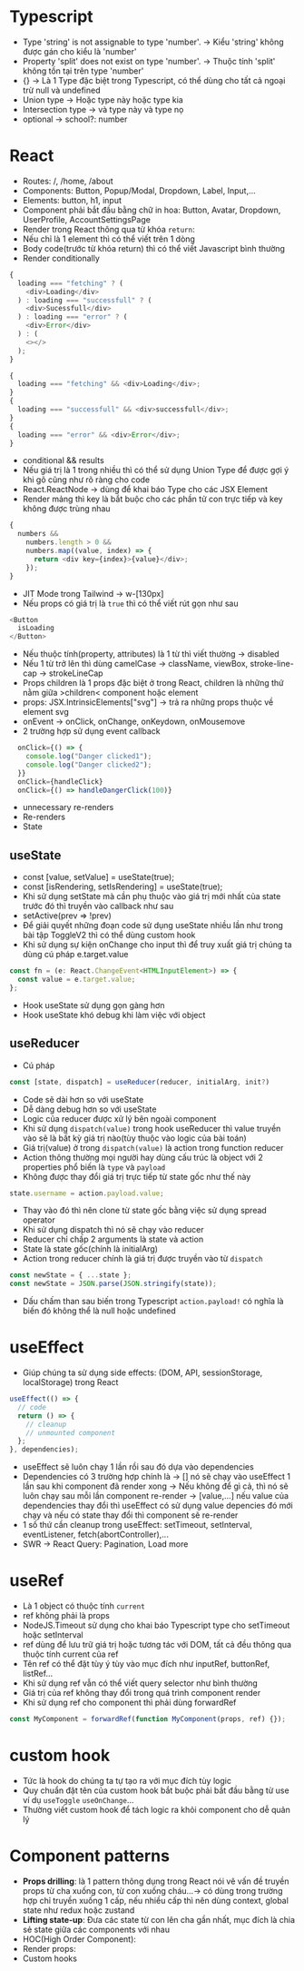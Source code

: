 # Typescript

- Type 'string' is not assignable to type 'number'. -> Kiểu 'string' không được gán cho kiểu là 'number'
- Property 'split' does not exist on type 'number'. -> Thuộc tính 'split' không tồn tại trên type 'number'
- {} -> Là 1 Type đặc biệt trong Typescript, có thể dùng cho tất cả ngoại trừ null và undefined
- Union type -> Hoặc type này hoặc type kia
- Intersection type -> và type này và type nọ
- optional -> school?: number

# React

- Routes: /, /home, /about
- Components: Button, Popup/Modal, Dropdown, Label, Input,...
- Elements: button, h1, input
- Component phải bắt đầu bằng chữ in hoa: Button, Avatar, Dropdown, UserProfile, AccountSettingsPage
- Render trong React thông qua từ khóa `return`:
- Nếu chỉ là 1 element thì có thể viết trên 1 dòng
- Body code(trước từ khóa return) thì có thể viết Javascript bình thường
- Render conditionally

```js
{
  loading === "fetching" ? (
    <div>Loading</div>
  ) : loading === "successfull" ? (
    <div>Sucessfull</div>
  ) : loading === "error" ? (
    <div>Error</div>
  ) : (
    <></>
  );
}
```

```js
{
  loading === "fetching" && <div>Loading</div>;
}
{
  loading === "successfull" && <div>successfull</div>;
}
{
  loading === "error" && <div>Error</div>;
}
```

- conditional && results
- Nếu giá trị là 1 trong nhiều thì có thể sử dụng Union Type để được gợi ý khi gõ cũng như rõ ràng cho code
- React.ReactNode -> dùng để khai báo Type cho các JSX Element
- Render mảng thì key là bắt buộc cho các phần tử con trực tiếp và key không được trùng nhau

```js
{
  numbers &&
    numbers.length > 0 &&
    numbers.map((value, index) => {
      return <div key={index}>{value}</div>;
    });
}
```

- JIT Mode trong Tailwind -> w-[130px]
- Nếu props có giá trị là `true` thì có thể viết rút gọn như sau

```js
<Button
  isLoading
</Button>
```

- Nếu thuộc tính(property, attributes) là 1 từ thì viết thường -> disabled
- Nếu 1 từ trở lên thì dùng camelCase -> className, viewBox, stroke-line-cap -> strokeLineCap
- Props children là 1 props đặc biệt ở trong React, children là những thứ nằm giữa >children< component hoặc element
- props: JSX.IntrinsicElements["svg"] -> trả ra những props thuộc về element svg
- onEvent -> onClick, onChange, onKeydown, onMousemove
- 2 trường hợp sử dụng event callback

```js
  onClick={() => {
    console.log("Danger clicked1");
    console.log("Danger clicked2");
  }}
  onClick={handleClick}
  onClick={() => handleDangerClick(100)}

```

- unnecessary re-renders
- Re-renders
- State

## useState

- const [value, setValue] = useState(true);
- const [isRendering, setIsRendering] = useState(true);
- Khi sử dụng setState mà cần phụ thuộc vào giá trị mới nhất của state trước đó thì truyền vào callback như sau
- setActive(prev => !prev)
- Để giải quyết những đoạn code sử dụng useState nhiều lần như trong bài tập ToggleV2 thì có thể dùng custom hook
- Khi sử dụng sự kiện onChange cho input thì để truy xuất giá trị chúng ta dùng cú pháp e.target.value

```typescript
const fn = (e: React.ChangeEvent<HTMLInputElement>) => {
  const value = e.target.value;
};
```

- Hook useState sử dụng gọn gàng hơn
- Hook useState khó debug khi làm việc với object

## useReducer

- Cú pháp

```typescript
const [state, dispatch] = useReducer(reducer, initialArg, init?)
```

- Code sẽ dài hơn so với useState
- Dễ dàng debug hơn so với useState
- Logic của reducer được xử lý bên ngoài component
- Khi sử dụng `dispatch(value)` trong hook useReducer thì value truyền vào sẽ là bất kỳ giá trị nào(tùy thuộc vào logic của bài toán)
- Giá trị(value) ở trong `dispatch(value)` là action trong function reducer
- Action thông thường mọi người hay dùng cấu trúc là object với 2 properties phổ biến là `type` và `payload`
- Không được thay đổi giá trị trực tiếp từ state gốc như thế này

```typescript
state.username = action.payload.value;
```

- Thay vào đó thì nên clone từ state gốc bằng việc sử dụng spread operator
- Khi sử dụng dispatch thì nó sẽ chạy vào reducer
- Reducer chỉ chấp 2 arguments là state và action
- State là state gốc(chính là initialArg)
- Action trong reducer chính là giá trị được truyền vào từ `dispatch`

```typescript
const newState = { ...state };
const newState = JSON.parse(JSON.stringify(state));
```

- Dấu chấm than sau biến trong Typescript `action.payload!` có nghĩa là biến đó không thể là null hoặc undefined

# useEffect

- Giúp chúng ta sử dụng side effects: (DOM, API, sessionStorage, localStorage) trong React

```typescript
useEffect(() => {
  // code
  return () => {
    // cleanup
    // unmounted component
  };
}, dependencies);
```

- useEffect sẽ luôn chạy 1 lần rồi sau đó dựa vào dependencies
- Dependencies có 3 trường hợp chính là
  -> [] nó sẽ chạy vào useEffect 1 lần sau khi component đã render xong
  -> Nếu không để gì cả, thì nó sẽ luôn chạy sau mỗi lần component re-render
  -> [value,...] nếu value của dependencies thay đổi thì useEffect có sử dụng value depencies đó mới chạy và nếu có state thay đổi thì component sẽ re-render
- 1 số thứ cần cleanup trong useEffect: setTimeout, setInterval, eventListener, fetch(abortController),...
- SWR
  -> React Query: Pagination, Load more

# useRef

- Là 1 object có thuộc tính `current`
- ref không phải là props
- NodeJS.Timeout sử dụng cho khai báo Typescript type cho setTimeout hoặc setInterval
- ref dùng để lưu trữ giá trị hoặc tương tác với DOM, tất cả đều thông qua thuộc tính current của ref
- Tên ref có thể đặt tùy ý tùy vào mục đích như inputRef, buttonRef, listRef...
- Khi sử dụng ref vẫn có thể viết query selector như bình thường
- Giá trị của ref không thay đổi trong quá trình component render
- Khi sử dụng ref cho component thì phải dùng forwardRef

```ts
const MyComponent = forwardRef(function MyComponent(props, ref) {});
```

# custom hook

- Tức là hook do chúng ta tự tạo ra với mục đích tùy logic
- Quy chuẩn đặt tên của custom hook bắt buộc phải bắt đầu bằng từ use ví dụ `useToggle` `useOnChange`...
- Thường viết custom hook để tách logic ra khỏi component cho dễ quản lý

# Component patterns

- **Props drilling**: là 1 pattern thông dụng trong React nói vê vấn đề truyền props từ cha xuống con, từ con xuống cháu...-> có dùng trong trường hợp chỉ truyền xuống 1 cấp, nếu nhiều cấp thì nên dùng context, global state như redux hoặc zustand
- **Lifting state-up**: Đưa các state từ con lên cha gần nhất, mục đích là chia sẻ state giữa các components với nhau
- HOC(High Order Component):
- Render props:
- Custom hooks
